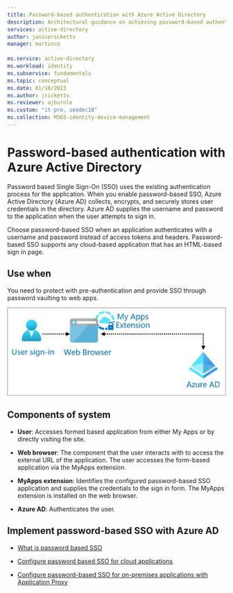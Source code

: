 ```yaml
---
title: Password-based authentication with Azure Active Directory
description: Architectural guidance on achieving password-based authentication with Azure Active Directory.
services: active-directory
author: janicericketts
manager: martinco

ms.service: active-directory
ms.workload: identity
ms.subservice: fundamentals
ms.topic: conceptual
ms.date: 01/10/2023
ms.author: jricketts
ms.reviewer: ajburnle
ms.custom: "it-pro, seodec18"
ms.collection: M365-identity-device-management
---
```


# Password-based authentication with Azure Active Directory

Password based Single Sign-On (SSO) uses the existing authentication process for the application. When you enable password-based SSO, Azure Active Directory (Azure AD) collects, encrypts, and securely stores user credentials in the directory. Azure AD supplies the username and password to the application when the user attempts to sign in.

Choose password-based SSO when an application authenticates with a username and password instead of access tokens and headers. Password-based SSO supports any cloud-based application that has an HTML-based sign in page. 

## Use when

You need to protect with pre-authentication and provide SSO through password vaulting to web apps.

![architectural diagram](./media/authentication-patterns/password-based-sso-auth.png)


## Components of system

* **User**: Accesses formed based application from either My Apps or by directly visiting the site. 

* **Web browser**: The component that the user interacts with to access the external URL of the application. The user accesses the form-based application via the MyApps extension. 

* **MyApps extension**: Identifies the configured password-based SSO application and supplies the credentials to the sign in form. The MyApps extension is installed on the web browser. 

* **Azure AD**: Authenticates the user.

## Implement password-based SSO with Azure AD

* [What is password based SSO](../manage-apps/what-is-single-sign-on.md) 

* [Configure password based SSO for cloud applications ](../manage-apps/configure-password-single-sign-on-non-gallery-applications.md)

* [Configure password-based SSO for on-premises applications with Application Proxy](../app-proxy/application-proxy-configure-single-sign-on-password-vaulting.md)
